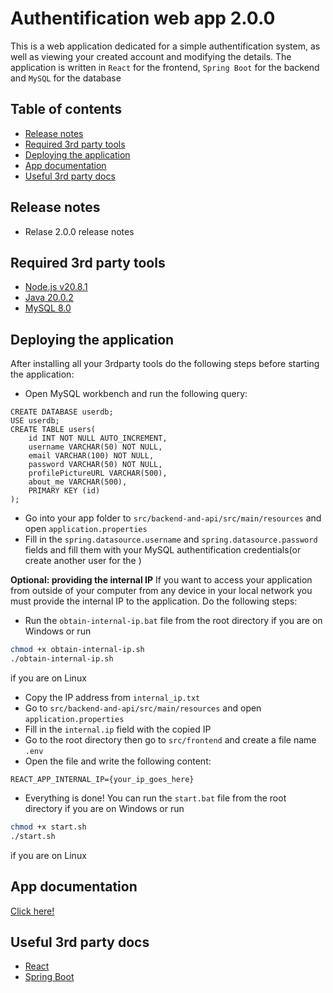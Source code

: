 # Authentification web app 2.0.0

This is a web application dedicated for a simple authentification system, as well as viewing your created account and modifying the details. The application is written in `React` for the frontend, `Spring Boot` for the backend and `MySQL` for the database

## Table of contents

- [Release notes](#release-notes)
- [Required 3rd party tools](#required-3rd-party-tools)
- [Deploying the application](#deploying-the-application)
- [App documentation](#app-documentation)
- [Useful 3rd party docs](#useful-3rd-party-docs)

## Release notes

- Relase 2.0.0 release notes

## Required 3rd party tools

- [Node.js v20.8.1](https://nodejs.org/dist/v20.8.1/)
- [Java 20.0.2](https://www.oracle.com/java/technologies/javase/jdk20-archive-downloads.html)
- [MySQL 8.0](https://dev.mysql.com/downloads/installer/)

## Deploying the application

After installing all your 3rdparty tools do the following steps before starting the application:
- Open MySQL workbench and run the following query:
```mysql
CREATE DATABASE userdb;
USE userdb;
CREATE TABLE users(
    id INT NOT NULL AUTO_INCREMENT,
    username VARCHAR(50) NOT NULL,
    email VARCHAR(100) NOT NULL,
    password VARCHAR(50) NOT NULL,
    profilePictureURL VARCHAR(500),
    about_me VARCHAR(500),
    PRIMARY KEY (id)
);
``` 
- Go into your app folder to `src/backend-and-api/src/main/resources` and open `application.properties`
- Fill in the `spring.datasource.username` and `spring.datasource.password` fields and fill them with your MySQL authentification credentials(or create another user for the )

**Optional: providing the internal IP**
If you want to access your application from outside of your computer from any device in your local network you must provide the internal IP to the application. Do the following steps:
- Run the `obtain-internal-ip.bat` file from the root directory if you are on Windows or run
```bash
chmod +x obtain-internal-ip.sh
./obtain-internal-ip.sh
```
if you are on Linux
- Copy the IP address from `internal_ip.txt`
- Go to `src/backend-and-api/src/main/resources` and open `application.properties`
- Fill in the `internal.ip` field with the copied IP
- Go to the root directory then go to `src/frontend` and create a file name `.env`
- Open the file and write the following content:
```env
REACT_APP_INTERNAL_IP={your_ip_goes_here}
```

- Everything is done! You can run the `start.bat` file from the root directory if you are on Windows or run
```bash
chmod +x start.sh
./start.sh
```
if you are on Linux

## App documentation

[Click here!](https://github.com/virlancristian/Authentification-site/issues/5)

## Useful 3rd party docs

- [React](https://devdocs.io/react/)
- [Spring Boot](https://docs.spring.io/spring-boot/docs/current/reference/htmlsingle/)

